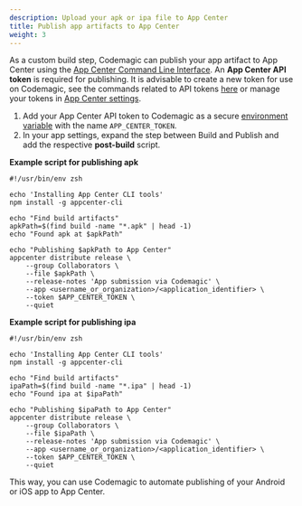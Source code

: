 ```yaml
---
description: Upload your apk or ipa file to App Center
title: Publish app artifacts to App Center
weight: 3
---
```


As a custom build step, Codemagic can publish your app artifact to App Center using the [App Center Command Line Interface](https://github.com/microsoft/appcenter-cli). An **App Center API token** is required for publishing. It is advisable to create a new token for use on Codemagic, see the commands related to API tokens [here](https://github.com/microsoft/appcenter-cli#commands) or manage your tokens in [App Center settings](https://appcenter.ms/settings/apitokens).

1. Add your App Center API token to Codemagic as a secure [environment variable](../building/environment-variables) with the name `APP_CENTER_TOKEN`.
2. In your app settings, expand the step between Build and Publish and add the respective **post-build** script.

**Example script for publishing apk**
```
#!/usr/bin/env zsh

echo 'Installing App Center CLI tools'
npm install -g appcenter-cli

echo "Find build artifacts"
apkPath=$(find build -name "*.apk" | head -1)
echo "Found apk at $apkPath"

echo "Publishing $apkPath to App Center"
appcenter distribute release \
    --group Collaborators \
    --file $apkPath \
    --release-notes 'App submission via Codemagic' \
    --app <username_or_organization>/<application_identifier> \
    --token $APP_CENTER_TOKEN \
    --quiet
```

**Example script for publishing ipa**
```
#!/usr/bin/env zsh

echo 'Installing App Center CLI tools'
npm install -g appcenter-cli

echo "Find build artifacts"
ipaPath=$(find build -name "*.ipa" | head -1)
echo "Found ipa at $ipaPath"

echo "Publishing $ipaPath to App Center"
appcenter distribute release \
    --group Collaborators \
    --file $ipaPath \
    --release-notes 'App submission via Codemagic' \
    --app <username_or_organization>/<application_identifier> \
    --token $APP_CENTER_TOKEN \
    --quiet
```

This way, you can use Codemagic to automate publishing of your Android or iOS app to App Center.